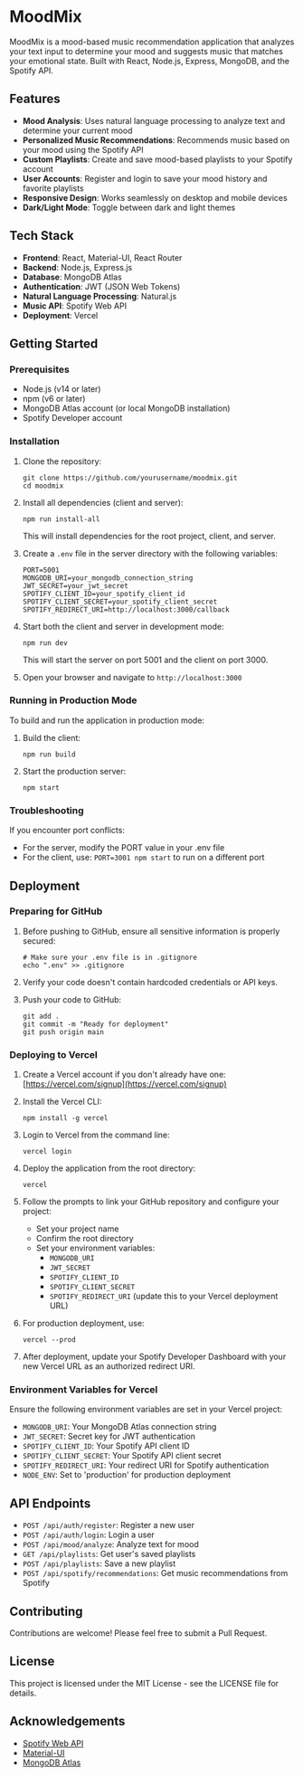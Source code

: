 # MoodMix

MoodMix is a mood-based music recommendation application that analyzes your text input to determine your mood and suggests music that matches your emotional state. Built with React, Node.js, Express, MongoDB, and the Spotify API.

## Features

- **Mood Analysis**: Uses natural language processing to analyze text and determine your current mood
- **Personalized Music Recommendations**: Recommends music based on your mood using the Spotify API
- **Custom Playlists**: Create and save mood-based playlists to your Spotify account
- **User Accounts**: Register and login to save your mood history and favorite playlists
- **Responsive Design**: Works seamlessly on desktop and mobile devices
- **Dark/Light Mode**: Toggle between dark and light themes

## Tech Stack

- **Frontend**: React, Material-UI, React Router
- **Backend**: Node.js, Express.js
- **Database**: MongoDB Atlas
- **Authentication**: JWT (JSON Web Tokens)
- **Natural Language Processing**: Natural.js
- **Music API**: Spotify Web API
- **Deployment**: Vercel

## Getting Started

### Prerequisites

- Node.js (v14 or later)
- npm (v6 or later)
- MongoDB Atlas account (or local MongoDB installation)
- Spotify Developer account

### Installation

1. Clone the repository:
   ```
   git clone https://github.com/yourusername/moodmix.git
   cd moodmix
   ```

2. Install all dependencies (client and server):
   ```
   npm run install-all
   ```

   This will install dependencies for the root project, client, and server.

3. Create a `.env` file in the server directory with the following variables:
   ```
   PORT=5001
   MONGODB_URI=your_mongodb_connection_string
   JWT_SECRET=your_jwt_secret
   SPOTIFY_CLIENT_ID=your_spotify_client_id
   SPOTIFY_CLIENT_SECRET=your_spotify_client_secret
   SPOTIFY_REDIRECT_URI=http://localhost:3000/callback
   ```

4. Start both the client and server in development mode:
   ```
   npm run dev
   ```

   This will start the server on port 5001 and the client on port 3000.

5. Open your browser and navigate to `http://localhost:3000`

### Running in Production Mode

To build and run the application in production mode:

1. Build the client:
   ```
   npm run build
   ```

2. Start the production server:
   ```
   npm start
   ```

### Troubleshooting

If you encounter port conflicts:

- For the server, modify the PORT value in your .env file
- For the client, use: `PORT=3001 npm start` to run on a different port

## Deployment

### Preparing for GitHub

1. Before pushing to GitHub, ensure all sensitive information is properly secured:
   ```
   # Make sure your .env file is in .gitignore
   echo ".env" >> .gitignore
   ```

2. Verify your code doesn't contain hardcoded credentials or API keys.

3. Push your code to GitHub:
   ```
   git add .
   git commit -m "Ready for deployment"
   git push origin main
   ```

### Deploying to Vercel

1. Create a Vercel account if you don't already have one: [https://vercel.com/signup](https://vercel.com/signup)

2. Install the Vercel CLI:
   ```
   npm install -g vercel
   ```

3. Login to Vercel from the command line:
   ```
   vercel login
   ```

4. Deploy the application from the root directory:
   ```
   vercel
   ```

5. Follow the prompts to link your GitHub repository and configure your project:
   - Set your project name
   - Confirm the root directory
   - Set your environment variables:
     - `MONGODB_URI`
     - `JWT_SECRET`
     - `SPOTIFY_CLIENT_ID`
     - `SPOTIFY_CLIENT_SECRET`
     - `SPOTIFY_REDIRECT_URI` (update this to your Vercel deployment URL)

6. For production deployment, use:
   ```
   vercel --prod
   ```

7. After deployment, update your Spotify Developer Dashboard with your new Vercel URL as an authorized redirect URI.

### Environment Variables for Vercel

Ensure the following environment variables are set in your Vercel project:

- `MONGODB_URI`: Your MongoDB Atlas connection string
- `JWT_SECRET`: Secret key for JWT authentication
- `SPOTIFY_CLIENT_ID`: Your Spotify API client ID
- `SPOTIFY_CLIENT_SECRET`: Your Spotify API client secret
- `SPOTIFY_REDIRECT_URI`: Your redirect URI for Spotify authentication
- `NODE_ENV`: Set to 'production' for production deployment

## API Endpoints

- `POST /api/auth/register`: Register a new user
- `POST /api/auth/login`: Login a user
- `POST /api/mood/analyze`: Analyze text for mood
- `GET /api/playlists`: Get user's saved playlists
- `POST /api/playlists`: Save a new playlist
- `POST /api/spotify/recommendations`: Get music recommendations from Spotify

## Contributing

Contributions are welcome! Please feel free to submit a Pull Request.

## License

This project is licensed under the MIT License - see the LICENSE file for details.

## Acknowledgements

- [Spotify Web API](https://developer.spotify.com/documentation/web-api/)
- [Material-UI](https://mui.com/)
- [MongoDB Atlas](https://www.mongodb.com/cloud/atlas) 